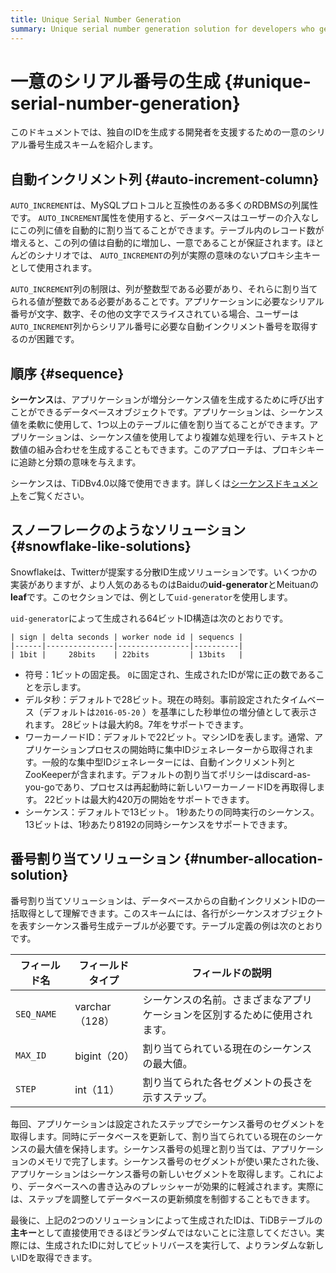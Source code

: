 ```yaml
---
title: Unique Serial Number Generation
summary: Unique serial number generation solution for developers who generate their own unique IDs.
---
```


# 一意のシリアル番号の生成 {#unique-serial-number-generation}

このドキュメントでは、独自のIDを生成する開発者を支援するための一意のシリアル番号生成スキームを紹介します。

## 自動インクリメント列 {#auto-increment-column}

`AUTO_INCREMENT`は、MySQLプロトコルと互換性のある多くのRDBMSの列属性です。 `AUTO_INCREMENT`属性を使用すると、データベースはユーザーの介入なしにこの列に値を自動的に割り当てることができます。テーブル内のレコード数が増えると、この列の値は自動的に増加し、一意であることが保証されます。ほとんどのシナリオでは、 `AUTO_INCREMENT`の列が実際の意味のないプロキシ主キーとして使用されます。

`AUTO_INCREMENT`列の制限は、列が整数型である必要があり、それらに割り当てられる値が整数である必要があることです。アプリケーションに必要なシリアル番号が文字、数字、その他の文字でスライスされている場合、ユーザーは`AUTO_INCREMENT`列からシリアル番号に必要な自動インクリメント番号を取得するのが困難です。

## 順序 {#sequence}

**シーケンス**は、アプリケーションが増分シーケンス値を生成するために呼び出すことができるデータベースオブジェクトです。アプリケーションは、シーケンス値を柔軟に使用して、1つ以上のテーブルに値を割り当てることができます。アプリケーションは、シーケンス値を使用してより複雑な処理を行い、テキストと数値の組み合わせを生成することもできます。このアプローチは、プロキシキーに追跡と分類の意味を与えます。

シーケンスは、TiDBv4.0以降で使用できます。詳しくは[シーケンスドキュメント](/sql-statements/sql-statement-create-sequence.md#create-sequence)をご覧ください。

## スノーフレークのようなソリューション {#snowflake-like-solutions}

Snowflakeは、Twitterが提案する分散ID生成ソリューションです。いくつかの実装がありますが、より人気のあるものはBaiduの**uid-generator**とMeituanの<strong>leaf</strong>です。このセクションでは、例として`uid-generator`を使用します。

`uid-generator`によって生成される64ビットID構造は次のとおりです。

```
| sign | delta seconds | worker node id | sequencs |
|------|---------------|----------------|----------|
| 1bit |     28bits    | 22bits         | 13bits   |
```

-   符号：1ビットの固定長。 `0`に固定され、生成されたIDが常に正の数であることを示します。
-   デルタ秒：デフォルトで28ビット。現在の時刻。事前設定されたタイムベース（デフォルトは`2016-05-20` ）を基準にした秒単位の増分値として表示されます。 28ビットは最大約8。7年をサポートできます。
-   ワーカーノードID：デフォルトで22ビット。マシンIDを表します。通常、アプリケーションプロセスの開始時に集中IDジェネレーターから取得されます。一般的な集中型IDジェネレーターには、自動インクリメント列とZooKeeperが含まれます。デフォルトの割り当てポリシーはdiscard-as-you-goであり、プロセスは再起動時に新しいワーカーノードIDを再取得します。 22ビットは最大約420万の開始をサポートできます。
-   シーケンス：デフォルトで13ビット。 1秒あたりの同時実行のシーケンス。 13ビットは、1秒あたり8192の同時シーケンスをサポートできます。

## 番号割り当てソリューション {#number-allocation-solution}

番号割り当てソリューションは、データベースからの自動インクリメントIDの一括取得として理解できます。このスキームには、各行がシーケンスオブジェクトを表すシーケンス番号生成テーブルが必要です。テーブル定義の例は次のとおりです。

| フィールド名     | フィールドタイプ     | フィールドの説明                              |
| ---------- | ------------ | ------------------------------------- |
| `SEQ_NAME` | varchar（128） | シーケンスの名前。さまざまなアプリケーションを区別するために使用されます。 |
| `MAX_ID`   | bigint（20）   | 割り当てられている現在のシーケンスの最大値。                |
| `STEP`     | int（11）      | 割り当てられた各セグメントの長さを示すステップ。              |

毎回、アプリケーションは設定されたステップでシーケンス番号のセグメントを取得します。同時にデータベースを更新して、割り当てられている現在のシーケンスの最大値を保持します。シーケンス番号の処理と割り当ては、アプリケーションのメモリで完了します。シーケンス番号のセグメントが使い果たされた後、アプリケーションはシーケンス番号の新しいセグメントを取得します。これにより、データベースへの書き込みのプレッシャーが効果的に軽減されます。実際には、ステップを調整してデータベースの更新頻度を制御することもできます。

最後に、上記の2つのソリューションによって生成されたIDは、TiDBテーブルの**主キー**として直接使用できるほどランダムではないことに注意してください。実際には、生成されたIDに対してビットリバースを実行して、よりランダムな新しいIDを取得できます。
